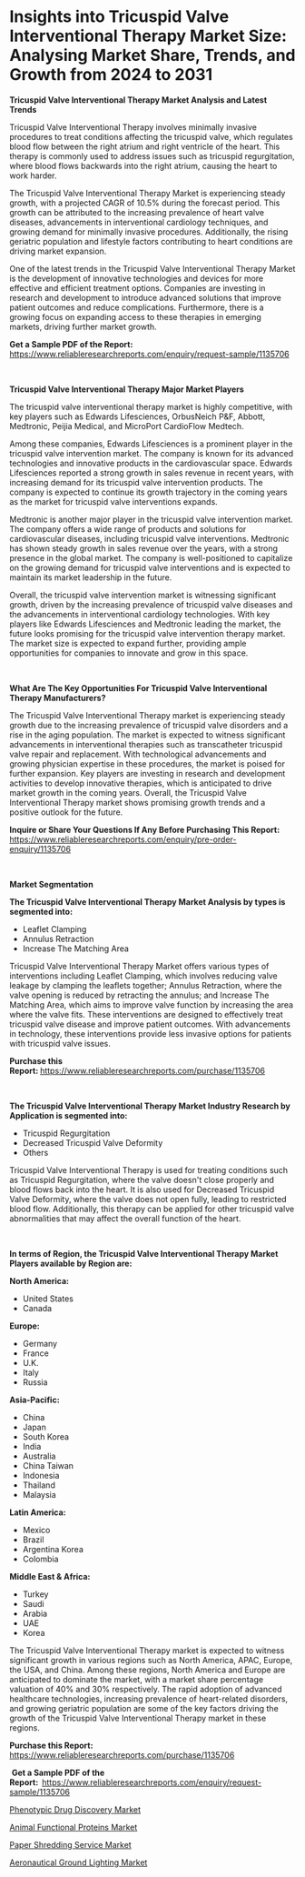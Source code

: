 <p><h1>Insights into Tricuspid Valve Interventional Therapy Market Size: Analysing Market Share, Trends, and Growth from 2024 to 2031</h1></p><p><strong>Tricuspid Valve Interventional Therapy Market Analysis and Latest Trends</strong></p>
<p><p>Tricuspid Valve Interventional Therapy involves minimally invasive procedures to treat conditions affecting the tricuspid valve, which regulates blood flow between the right atrium and right ventricle of the heart. This therapy is commonly used to address issues such as tricuspid regurgitation, where blood flows backwards into the right atrium, causing the heart to work harder.</p><p>The Tricuspid Valve Interventional Therapy Market is experiencing steady growth, with a projected CAGR of 10.5% during the forecast period. This growth can be attributed to the increasing prevalence of heart valve diseases, advancements in interventional cardiology techniques, and growing demand for minimally invasive procedures. Additionally, the rising geriatric population and lifestyle factors contributing to heart conditions are driving market expansion.</p><p>One of the latest trends in the Tricuspid Valve Interventional Therapy Market is the development of innovative technologies and devices for more effective and efficient treatment options. Companies are investing in research and development to introduce advanced solutions that improve patient outcomes and reduce complications. Furthermore, there is a growing focus on expanding access to these therapies in emerging markets, driving further market growth.</p></p>
<p><strong>Get a Sample PDF of the Report:&nbsp;</strong> <a href="https://www.reliableresearchreports.com/enquiry/request-sample/1135706">https://www.reliableresearchreports.com/enquiry/request-sample/1135706</a></p>
<p>&nbsp;</p>
<p><strong>Tricuspid Valve Interventional Therapy Major Market Players</strong></p>
<p><p>The tricuspid valve interventional therapy market is highly competitive, with key players such as Edwards Lifesciences, OrbusNeich P&F, Abbott, Medtronic, Peijia Medical, and MicroPort CardioFlow Medtech. </p><p>Among these companies, Edwards Lifesciences is a prominent player in the tricuspid valve intervention market. The company is known for its advanced technologies and innovative products in the cardiovascular space. Edwards Lifesciences reported a strong growth in sales revenue in recent years, with increasing demand for its tricuspid valve intervention products. The company is expected to continue its growth trajectory in the coming years as the market for tricuspid valve interventions expands.</p><p>Medtronic is another major player in the tricuspid valve intervention market. The company offers a wide range of products and solutions for cardiovascular diseases, including tricuspid valve interventions. Medtronic has shown steady growth in sales revenue over the years, with a strong presence in the global market. The company is well-positioned to capitalize on the growing demand for tricuspid valve interventions and is expected to maintain its market leadership in the future.</p><p>Overall, the tricuspid valve intervention market is witnessing significant growth, driven by the increasing prevalence of tricuspid valve diseases and the advancements in interventional cardiology technologies. With key players like Edwards Lifesciences and Medtronic leading the market, the future looks promising for the tricuspid valve intervention therapy market. The market size is expected to expand further, providing ample opportunities for companies to innovate and grow in this space.</p></p>
<p>&nbsp;</p>
<p><strong>What Are The Key Opportunities For Tricuspid Valve Interventional Therapy Manufacturers?</strong></p>
<p><p>The Tricuspid Valve Interventional Therapy market is experiencing steady growth due to the increasing prevalence of tricuspid valve disorders and a rise in the aging population. The market is expected to witness significant advancements in interventional therapies such as transcatheter tricuspid valve repair and replacement. With technological advancements and growing physician expertise in these procedures, the market is poised for further expansion. Key players are investing in research and development activities to develop innovative therapies, which is anticipated to drive market growth in the coming years. Overall, the Tricuspid Valve Interventional Therapy market shows promising growth trends and a positive outlook for the future.</p></p>
<p><strong>Inquire or Share Your Questions If Any Before Purchasing This Report:</strong> <a href="https://www.reliableresearchreports.com/enquiry/pre-order-enquiry/1135706">https://www.reliableresearchreports.com/enquiry/pre-order-enquiry/1135706</a></p>
<p>&nbsp;</p>
<p><strong>Market Segmentation</strong></p>
<p><strong>The Tricuspid Valve Interventional Therapy Market Analysis by types is segmented into:</strong></p>
<p><ul><li>Leaflet Clamping</li><li>Annulus Retraction</li><li>Increase The Matching Area</li></ul></p>
<p><p>Tricuspid Valve Interventional Therapy Market offers various types of interventions including Leaflet Clamping, which involves reducing valve leakage by clamping the leaflets together; Annulus Retraction, where the valve opening is reduced by retracting the annulus; and Increase The Matching Area, which aims to improve valve function by increasing the area where the valve fits. These interventions are designed to effectively treat tricuspid valve disease and improve patient outcomes. With advancements in technology, these interventions provide less invasive options for patients with tricuspid valve issues.</p></p>
<p><strong>Purchase this Report:&nbsp;</strong><a href="https://www.reliableresearchreports.com/purchase/1135706">https://www.reliableresearchreports.com/purchase/1135706</a></p>
<p>&nbsp;</p>
<p><strong>The Tricuspid Valve Interventional Therapy Market Industry Research by Application is segmented into:</strong></p>
<p><ul><li>Tricuspid Regurgitation</li><li>Decreased Tricuspid Valve Deformity</li><li>Others</li></ul></p>
<p><p>Tricuspid Valve Interventional Therapy is used for treating conditions such as Tricuspid Regurgitation, where the valve doesn't close properly and blood flows back into the heart. It is also used for Decreased Tricuspid Valve Deformity, where the valve does not open fully, leading to restricted blood flow. Additionally, this therapy can be applied for other tricuspid valve abnormalities that may affect the overall function of the heart.</p></p>
<p>&nbsp;</p>
<p><strong>In terms of Region, the Tricuspid Valve Interventional Therapy Market Players available by Region are:</strong></p>
<p>
    <p> <strong> North America: </strong>
        <ul>
            <li>United States</li>
            <li>Canada</li>
        </ul>
        </p> 
    <p> <strong> Europe: </strong>
        <ul>
            <li>Germany</li>
            <li>France</li>
            <li>U.K.</li>
            <li>Italy</li>
            <li>Russia</li>
        </ul>
        </p> 
    <p> <strong> Asia-Pacific: </strong>
        <ul>
            <li>China</li>
            <li>Japan</li>
            <li>South Korea</li>
            <li>India</li>
            <li>Australia</li>
            <li>China Taiwan</li>
            <li>Indonesia</li>
            <li>Thailand</li>
            <li>Malaysia</li>
        </ul>
        </p> 
    <p> <strong> Latin America: </strong>
        <ul>
            <li>Mexico</li>
            <li>Brazil</li>
            <li>Argentina Korea</li>
            <li>Colombia</li>
        </ul>
        </p> 
    <p> <strong> Middle East & Africa: </strong>
        <ul>
            <li>Turkey</li>
            <li>Saudi</li>
            <li>Arabia</li>
            <li>UAE</li>
            <li>Korea</li>
        </ul>
    </p>
    </p>
<p><p>The Tricuspid Valve Interventional Therapy market is expected to witness significant growth in various regions such as North America, APAC, Europe, the USA, and China. Among these regions, North America and Europe are anticipated to dominate the market, with a market share percentage valuation of 40% and 30% respectively. The rapid adoption of advanced healthcare technologies, increasing prevalence of heart-related disorders, and growing geriatric population are some of the key factors driving the growth of the Tricuspid Valve Interventional Therapy market in these regions.</p></p>
<p><strong>Purchase this Report: </strong><a href="https://www.reliableresearchreports.com/purchase/1135706">https://www.reliableresearchreports.com/purchase/1135706</a></p>
<p>&nbsp;<strong>Get a Sample PDF of the Report:&nbsp;&nbsp;</strong><a href="https://www.reliableresearchreports.com/enquiry/request-sample/1135706">https://www.reliableresearchreports.com/enquiry/request-sample/1135706</a></p>
<p><strong></strong></p>
<p><p><a href="https://medium.com/@zoerees777/phenotypic-drug-discovery-market-outlook-industry-overview-and-forecast-2024-to-2031-7dd826f729ca">Phenotypic Drug Discovery Market</a></p><p><a href="https://github.com/nancykennedykellievqfqt2/Market-Research-Report-List-1/blob/main/animal-functional-proteins-market.md">Animal Functional Proteins Market</a></p><p><a href="https://medium.com/@zoerees777/paper-shredding-service-market-report-reveals-the-latest-trends-and-growth-opportunities-of-this-756cfadcc9e1">Paper Shredding Service Market</a></p><p><a href="https://medium.com/@zoerees777/aeronautical-ground-lighting-nbsp-market-focuses-on-market-share-size-and-projected-forecast-till-e53d2ba2ae81">Aeronautical Ground Lighting Market</a></p></p>